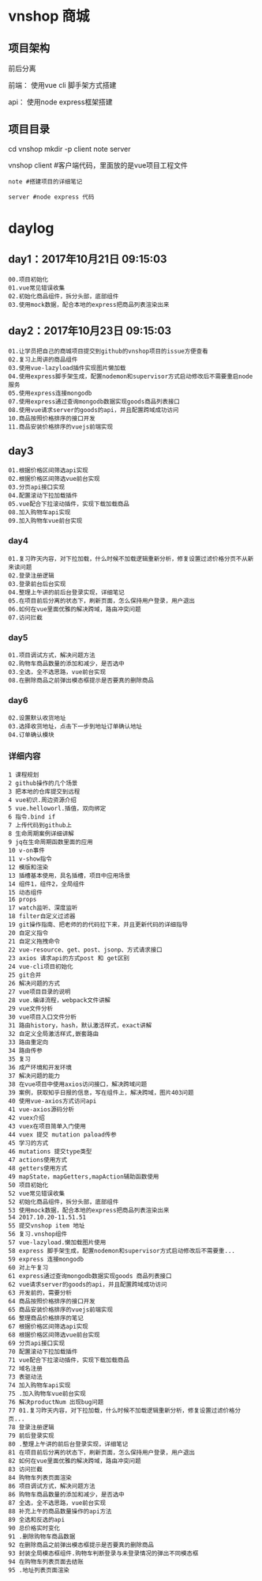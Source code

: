 # vnshop 商城
## 项目架构
前后分离

前端：
    使用vue cli 脚手架方式搭建

api：
    使用node express框架搭建

## 项目目录
cd vnshop
mkdir -p client note server

vnshop
    client #客户端代码，里面放的是vue项目工程文件

    note #搭建项目的详细笔记
        
    server #node express 代码


# daylog

## day1：2017年10月21日 09:15:03 
    00.项目初始化
    01.vue常见错误收集
    02.初始化商品组件，拆分头部，底部组件
    03.使用mock数据，配合本地的express把商品列表渲染出来
## day2：2017年10月23日 09:15:03
    01.让学员把自己的商城项目提交到github的vnshop项目的issue方便查看
    02.复习上周讲的商品组件
    03.使用vue-lazyload插件实现图片懒加载   
    04.使用express脚手架生成，配置nodemon和supervisor方式启动修改后不需要重启node服务
    05.使用express连接mongodb
    07.使用express通过查询mongodb数据实现goods商品列表接口
    08.使用vue请求server的goods的api，并且配置跨域成功访问
    10.商品按照价格排序的接口开发
    11.商品安装价格排序的vuejs前端实现

## day3
    01.根据价格区间筛选api实现
    02.根据价格区间筛选vue前台实现
    03.分页api接口实现
    04.配置滚动下拉加载插件
    05.vue配合下拉滚动插件，实现下载加载商品
    08.加入购物车api实现
    09.加入购物车vue前台实现

### day4
    01.复习昨天内容，对下拉加载，什么时候不加载逻辑重新分析，修复设置过滤价格分页不从新来读问题
    02.登录注册逻辑
    03.登录前台后台实现
    04.整理上午讲的前后台登录实现，详细笔记
    05.在项目前后分离的状态下，刷新页面，怎么保持用户登录，用户退出
    06.如何在vue里面优雅的解决跨域，路由冲突问题
    07.访问拦截

### day5
    01.项目调试方式，解决问题方法
    02.购物车商品数量的添加和减少，是否选中
    03.全选，全不选思路，vue前台实现
    08.在删除商品之前弹出模态框提示是否要真的删除商品

### day6
    02.设置默认收货地址
    03.选择收货地址，点击下一步到地址订单确认地址
    04.订单确认模块


### 详细内容
    1 课程规划 
    2 github操作的几个场景 
    3 把本地的仓库提交到远程 
    4 vue初识.周边资源介绍 
    5 vue.helloworl.插值，双向绑定 
    6 指令.bind if 
    7 上传代码到github上 
    8 生命周期案例详细讲解 
    9 jq在生命周期函数里面的应用 
    10 v-on事件 
    11 v-show指令 
    12 模版和渲染 
    13 插槽基本使用，具名插槽，项目中应用场景 
    14 组件1，组件2，全局组件 
    15 动态组件 
    16 props 
    17 watch监听、深度监听 
    18 filter自定义过滤器 
    19 git操作指南、把老师的的代码拉下来，并且更新代码的详细指导 
    20 自定义指令 
    21 自定义拖拽命令 
    22 vue-resource、get、post、jsonp、方式请求接口 
    23 axios 请求api的方式post 和 get区别 
    24 vue-cli项目初始化 
    25 git合并 
    26 解决问题的方式 
    27 vue项目目录的说明 
    28 vue.编译流程，webpack文件讲解 
    29 vue文件分析 
    30 vue项目入口文件分析 
    31 路由history，hash，默认激活样式，exact讲解 
    32 自定义全局激活样式,嵌套路由 
    33 路由重定向 
    34 路由传参 
    35 复习 
    36 成产环境和开发环境 
    37 解决问题的能力 
    38 在vue项目中使用axios访问接口，解决跨域问题 
    39 案例，获取知乎日报的信息，写在组件上，解决跨域，图片403问题 
    40 使用vue-axios方式访问api 
    41 vue-axios源码分析 
    42 vuex介绍 
    43 vuex在项目简单入门使用 
    44 vuex 提交 mutation paload传参 
    45 学习的方式 
    46 mutations 提交type类型 
    47 actions使用方式 
    48 getters使用方式 
    49 mapState，mapGetters,mapAction辅助函数使用 
    50 项目初始化 
    52 vue常见错误收集 
    52 初始化商品组件，拆分头部，底部组件 
    53 使用mock数据，配合本地的express把商品列表渲染出来 
    54 2017.10.20-11.51.51 
    55 提交vnshop item 地址 
    56 复习.vnshop组件 
    57 vue-lazyload.懒加载图片使用 
    58 express 脚手架生成，配置nodemon和supervisor方式启动修改后不需要重... 
    59 express 连接mongodb 
    60 对上午复习 
    61 express通过查询mongodb数据实现goods 商品列表接口 
    62 vue请求server的goods的api，并且配置跨域成功访问 
    63 开发前的，需要分析 
    64 商品按照价格排序的接口开发 
    65 商品安装价格排序的vuejs前端实现 
    66 整理商品价格排序的笔记 
    67 根据价格区间筛选api实现 
    68 根据价格区间筛选vue前台实现 
    69 分页api接口实现 
    70 配置滚动下拉加载插件 
    71 vue配合下拉滚动插件，实现下载加载商品 
    72 域名注册 
    73 表驱动法 
    74 加入购物车api实现 
    75 .加入购物车vue前台实现 
    76 解决productNum 出现bug问题 
    77 01.复习昨天内容，对下拉加载，什么时候不加载逻辑重新分析，修复设置过滤价格分页... 
    78 登录注册逻辑 
    79 前后登录实现 
    80 .整理上午讲的前后台登录实现，详细笔记 
    81 在项目前后分离的状态下，刷新页面，怎么保持用户登录，用户退出 
    82 如何在vue里面优雅的解决跨域，路由冲突问题 
    83 访问拦截 
    84 购物车列表页面渲染 
    86 项目调试方式，解决问题方法 
    86 购物车商品数量的添加和减少，是否选中 
    87 全选，全不选思路，vue前台实现 
    88 补充上午的商品数量操作的api方法 
    89 全选和反选的api 
    90 总价格实时变化 
    91 .删除购物车商品数据 
    92 在删除商品之前弹出模态框提示是否要真的删除商品 
    93 封装全局模态框组件.购物车判断登录与未登录情况的弹出不同模态框 
    94 在购物车列表页面去结账 
    95 .地址列表页面渲染